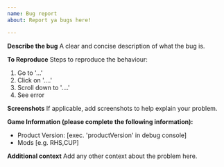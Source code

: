```yaml
---
name: Bug report
about: Report ya bugs here!

---
```


**Describe the bug**
A clear and concise description of what the bug is.

**To Reproduce**
Steps to reproduce the behaviour:
1. Go to '...'
2. Click on '....'
3. Scroll down to '....'
4. See error

**Screenshots**
If applicable, add screenshots to help explain your problem.

**Game Information (please complete the following information):**
 - Product Version: [exec. 'productVersion' in debug console]
 - Mods [e.g. RHS,CUP]

**Additional context**
Add any other context about the problem here.

